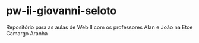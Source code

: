 # pw-ii-giovanni-seloto
Repositório para as aulas de Web II com os professores Alan e João na Etce Camargo Aranha
